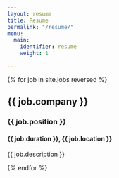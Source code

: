 ```yaml
---
layout: resume
title: Resume
permalink: "/resume/"
menu:
  main:
    identifier: resume
    weight: 1

---
```

{% for job in site.jobs reversed %}

<article>
  <h2>{{ job.company }}</h2>
  <h3>{{ job.position }}</h3>
  <h4>{{ job.duration }}, {{ job.location }}</h4>
  <p>{{ job.description }}</p>
</article>

{% endfor %}